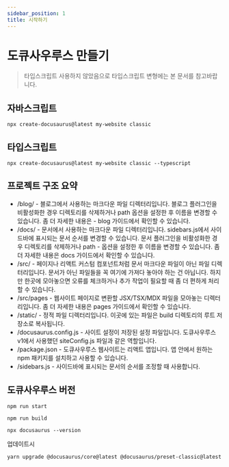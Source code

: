```yaml
---
sidebar_position: 1
title: 시작하기
---
```


# 도큐사우루스 만들기

> 타입스크립트 사용하지 않았음으로 타입스크립트 변형에는 본 문서를 참고바랍니다.

## 자바스크립트

`npx create-docusaurus@latest my-website classic`

## 타입스크립트

`npx create-docusaurus@latest my-website classic --typescript`

## 프로젝트 구조 요약

- /blog/ - 블로그에서 사용하는 마크다운 파일 디렉터리입니다. 블로그 플러그인을 비활성화한 경우 디렉토리를 삭제하거나 path 옵션을 설정한 후 이름을 변경할 수 있습니다. 좀 더 자세한 내용은 - blog 가이드에서 확인할 수 있습니다.
- /docs/ - 문서에서 사용하는 마크다운 파일 디렉터리입니다. sidebars.js에서 사이드바에 표시되는 문서 순서를 변경할 수 있습니다. 문서 플러그인을 비활성화한 경우 디렉토리를 삭제하거나 path - 옵션을 설정한 후 이름을 변경할 수 있습니다. 좀 더 자세한 내용은 docs 가이드에서 확인할 수 있습니다.
- /src/ - 페이지나 리액트 커스텀 컴포넌트처럼 문서 마크다운 파일이 아닌 파일 디렉터리입니다. 문서가 아닌 파일들을 꼭 여기에 가져다 놓아야 하는 건 아닙니다. 하지만 한곳에 모아놓으면 오류를 체크하거나 추가 작업이 필요할 때 좀 더 편하게 처리할 수 있습니다.
- /src/pages - 웹사이트 페이지로 변환할 JSX/TSX/MDX 파일을 모아놓는 디렉터리입니다. 좀 더 자세한 내용은 pages 가이드에서 확인할 수 있습니다.
- /static/ - 정적 파일 디렉터리입니다. 이곳에 있는 파일은 build 디렉토리의 루트 저장소로 복사됩니다.
- /docusaurus.config.js - 사이트 설정이 저장된 설정 파일입니다. 도큐사우루스 v1에서 사용했던 siteConfig.js 파일과 같은 역할입니다.
- /package.json - 도큐사우루스 웹사이트는 리액트 앱입니다. 앱 안에서 원하는 npm 패키지를 설치하고 사용할 수 있습니다.
- /sidebars.js - 사이드바에 표시되는 문서의 순서를 조정할 때 사용합니다.

## 도큐사우루스 버전

`npm run start`

`npm run build`

`npx docusaurus --version`

업데이트시

`yarn upgrade @docusaurus/core@latest @docusaurus/preset-classic@latest`
